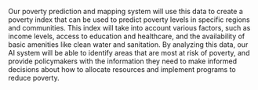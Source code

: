 Our poverty prediction and mapping system will use this data to create a poverty index
that can be used to predict poverty levels in specific regions and communities. This
index will take into account various factors, such as income levels, access to education
and healthcare, and the availability of basic amenities like clean water and sanitation.
By analyzing this data, our AI system will be able to identify areas that are most at risk
of poverty, and provide policymakers with the information they need to make informed
decisions about how to allocate resources and implement programs to reduce poverty.
